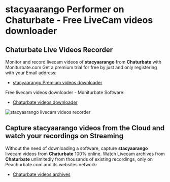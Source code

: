# stacyaarango Performer on Chaturbate - Free LiveCam videos downloader

## Chaturbate Live Videos Recorder

Monitor and record livecam videos of **stacyaarango** from **Chaturbate** with Moniturbate.com
Get a premium trial for free by just and only registering with your Email address:
* [stacyaarango Premium videos downloader](https://moniturbate.com/request-demo-licence-key.html)

Free livecam videos downloader - Moniturbate Software:
* [Chaturbate videos downloader](https://moniturbate.com/moniturbate-download-software.html)

![stacyaarango livecam videos recorder](https://peachurnet.com/templates/moniturbate-software.png)


## Capture stacyaarango videos from the Cloud and watch your recordings on Streaming

Without the need of downloading a software, capture **stacyaarango** livecam videos from **Chaturbate** 100% online.
Watch Livecam archives from **Chaturbate** unlimitedly from thousands of existing recordings, only on Peachurbate.com and its websites network:
* [Chaturbate videos archives](https://peachurnet.com/)